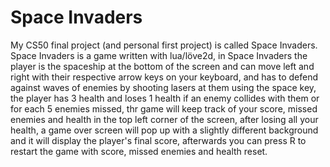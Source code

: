 # Space Invaders

My CS50 final project (and personal first project) is called Space Invaders.
Space Invaders is a game written with lua/löve2d, in Space Invaders the player is the spaceship at the bottom
of the screen and can move left and right with their respective arrow keys on your keyboard,
and has to defend against waves of enemies by shooting lasers at them using the space key, the player has 3 health
and loses 1 health if an enemy collides with them or for each 5 enemies missed, thr game will keep track of your score,
missed enemies and health in the top left corner of the screen, after losing all your health,
a game over screen will pop up with a slightly different background and it will display the player's final score,
afterwards you can press R to restart the game with score, missed enemies and health reset.
